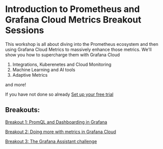 # Introduction to Prometheus and Grafana Cloud Metrics Breakout Sessions

This workshop is all about diving into the Prometheus ecosystem and then using Grafana Cloud Metrics to massively enhance those metrics. We'll show you how to supercharge them with Grafana Cloud
1. Integrations, Kuberenetes and Cloud Monitoring
2. Machine Learning and AI tools 
3. Adaptive Metrics

and more!

If you have not done so already [Set up your free trial](set-up-your-free-trial.md)

## Breakouts:
[Breakout 1: PromQL and Dashboarding in Grafana](breakout-1-promql-and-dashboarding-in-grafana.md)

[Breakout 2: Doing more with metrics in Grafana Cloud](breakout-2-doing-more-with-metrics.md)

[Breakout 3: The Grafana Assistant challenge](breakout-3-the-grafana-assistant-challenge.md)
